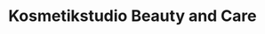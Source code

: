 ---
title: "Kosmetikstudio Beauty and Care"
url: /darmstadt/kosmetikstudio-beauty-and-care/
shop: Kosmetik
---